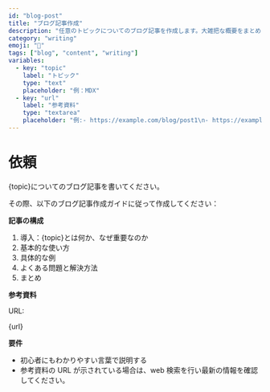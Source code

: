 ```yaml
---
id: "blog-post"
title: "ブログ記事作成"
description: "任意のトピックについてのブログ記事を作成します。大雑把な概要をまとめた記事を作成することで、調べ毎や学習の効果を高めます。"
category: "writing"
emoji: "📝"
tags: ["blog", "content", "writing"]
variables:
  - key: "topic"
    label: "トピック"
    type: "text"
    placeholder: "例：MDX"
  - key: "url"
    label: "参考資料"
    type: "textarea"
    placeholder: "例:- https://example.com/blog/post1\n- https://example.com/blog/post2"
---
```

 
# 依頼
 
\{topic}についてのブログ記事を書いてください。
 
その際、以下のブログ記事作成ガイドに従って作成してください：
 
**記事の構成**
 
1. 導入：\{topic}とは何か、なぜ重要なのか
2. 基本的な使い方
3. 具体的な例
4. よくある問題と解決方法
5. まとめ
 
**参考資料**
 
URL:
 
\{url}
 
**要件**
 
- 初心者にもわかりやすい言葉で説明する
- 参考資料の URL が示されている場合は、web 検索を行い最新の情報を確認してください。